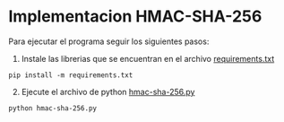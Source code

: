 # Implementacion HMAC-SHA-256

Para ejecutar el programa seguir los siguientes pasos:

1. Instale las librerias que se encuentran en el archivo [requirements.txt](./HMACSHA256/requirements.txt)

```
pip install -m requirements.txt
```

2. Ejecute el archivo de python [hmac-sha-256.py](./HMACSHA256/hmac-sha-256.py)

```
python hmac-sha-256.py
```
